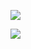 ![](https://lh3.googleusercontent.com/aida/ANhTlcmbJ2OzTimhJHYO0MqamXtjgwSBfIwc3alTg-CSz_rizBEPI1RN0EnemW57UynJFW1gF4YSjmploNmkJcTsYwoYZPL4uLGtvACz_4jnah4bAxBAACnCO7scgHWL5HznYg3jqS_ExAhhv7m1SmiB0Tf9pZQN1iuS_6L58m35-zDR95QyUqQW5h8ctOc0c1Z6X6E0hmTD7Eg0WzfLkJ6y9bQsdgwISgnVwGkfP0NY3jWHo8hW0D6LsmO2bEw=s4800?raw=true)

<img src="https://lh3.googleusercontent.com/aida/ANhTlcmbJ2OzTimhJHYO0MqamXtjgwSBfIwc3alTg-CSz_rizBEPI1RN0EnemW57UynJFW1gF4YSjmploNmkJcTsYwoYZPL4uLGtvACz_4jnah4bAxBAACnCO7scgHWL5HznYg3jqS_ExAhhv7m1SmiB0Tf9pZQN1iuS_6L58m35-zDR95QyUqQW5h8ctOc0c1Z6X6E0hmTD7Eg0WzfLkJ6y9bQsdgwISgnVwGkfP0NY3jWHo8hW0D6LsmO2bEw=s4800">
